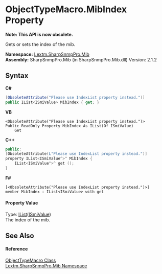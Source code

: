 # ObjectTypeMacro.MibIndex Property 
 

**Note: This API is now obsolete.**

Gets or sets the index of the mib.

**Namespace:**&nbsp;<a href="N_Lextm_SharpSnmpPro_Mib">Lextm.SharpSnmpPro.Mib</a><br />**Assembly:**&nbsp;SharpSnmpPro.Mib (in SharpSnmpPro.Mib.dll) Version: 2.1.2

## Syntax

**C#**<br />
``` C#
[ObsoleteAttribute("Please use IndexList property instead.")]
public IList<ISmiValue> MibIndex { get; }
```

**VB**<br />
``` VB
<ObsoleteAttribute("Please use IndexList property instead.")>
Public ReadOnly Property MibIndex As IList(Of ISmiValue)
	Get
```

**C++**<br />
``` C++
public:
[ObsoleteAttribute(L"Please use IndexList property instead.")]
property IList<ISmiValue^>^ MibIndex {
	IList<ISmiValue^>^ get ();
}
```

**F#**<br />
``` F#
[<ObsoleteAttribute("Please use IndexList property instead.")>]
member MibIndex : IList<ISmiValue> with get

```


#### Property Value
Type: <a href="https://docs.microsoft.com/dotnet/api/system.collections.generic.ilist-1" target="_blank" rel="noopener noreferrer">IList</a>(<a href="T_Lextm_SharpSnmpPro_Mib_ISmiValue">ISmiValue</a>)<br />The index of the mib.

## See Also


#### Reference
<a href="T_Lextm_SharpSnmpPro_Mib_ObjectTypeMacro">ObjectTypeMacro Class</a><br /><a href="N_Lextm_SharpSnmpPro_Mib">Lextm.SharpSnmpPro.Mib Namespace</a><br />